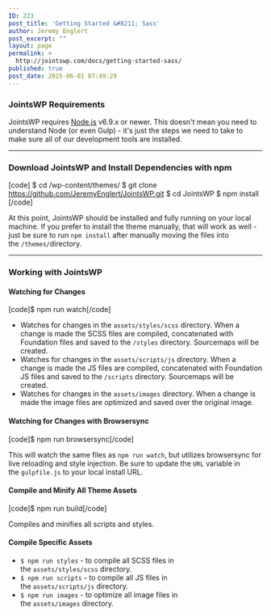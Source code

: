 ```yaml
---
ID: 223
post_title: 'Getting Started &#8211; Sass'
author: Jeremy Englert
post_excerpt: ""
layout: page
permalink: >
  http://jointswp.com/docs/getting-started-sass/
published: true
post_date: 2015-06-01 07:49:29
---
```

<h3>JointsWP Requirements</h3>
JointsWP requires <a href="https://nodejs.org/">Node.js</a> v6.9.x or newer. This doesn't mean you need to understand Node (or even Gulp) - it's just the steps we need to take to make sure all of our development tools are installed.

<hr />

<h3>Download JointsWP and Install Dependencies with npm</h3>

[code]
$ cd /wp-content/themes/
$ git clone https://github.com/JeremyEnglert/JointsWP.git
$ cd JointsWP 
$ npm install
[/code]

At this point, JointsWP should be installed and fully running on your local machine. If you prefer to install the theme manually, that will work as well - just be sure to run <code>npm install</code> after manually moving the files into the <code>/themes/</code>directory.

<hr />

<h3>Working with JointsWP</h3>
<h4>Watching for Changes</h4>

[code]$ npm run watch[/code]

<ul>
 	<li>Watches for changes in the <code>assets/styles/scss</code> directory. When a change is made the SCSS files are compiled, concatenated with Foundation files and saved to the <code>/styles</code> directory. Sourcemaps will be created.</li>
 	<li>Watches for changes in the <code>assets/scripts/js</code> directory. When a change is made the JS files are compiled, concatenated with Foundation JS files and saved to the <code>/scripts</code> directory. Sourcemaps will be created.</li>
 	<li>Watches for changes in the <code>assets/images</code> directory. When a change is made the image files are optimized and saved over the original image.</li>
</ul>
<h4>Watching for Changes with Browsersync</h4>

[code]$ npm run browsersync[/code]

This will watch the same files as <code>npm run watch</code>, but utilizes browsersync for live reloading and style injection. Be sure to update the <code>URL</code> variable in the <code>gulpfile.js</code> to your local install URL.
<h4>Compile and Minify All Theme Assets</h4>

[code]$ npm run build[/code]

Compiles and minifies all scripts and styles.
<h4>Compile Specific Assets</h4>
<ul>
 	<li><code>$ npm run styles</code> - to compile all SCSS files in the <code>assets/styles/scss</code> directory.</li>
 	<li><code>$ npm run scripts</code> - to compile all JS files in the <code>assets/scripts/js</code> directory.</li>
 	<li><code>$ npm run images</code> - to optimize all image files in the <code>assets/images</code> directory.</li>
</ul>